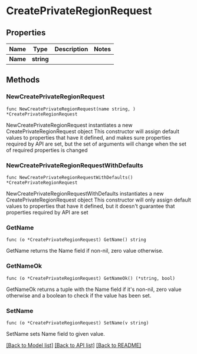 # CreatePrivateRegionRequest

## Properties

Name | Type | Description | Notes
------------ | ------------- | ------------- | -------------
**Name** | **string** |  | 

## Methods

### NewCreatePrivateRegionRequest

`func NewCreatePrivateRegionRequest(name string, ) *CreatePrivateRegionRequest`

NewCreatePrivateRegionRequest instantiates a new CreatePrivateRegionRequest object
This constructor will assign default values to properties that have it defined,
and makes sure properties required by API are set, but the set of arguments
will change when the set of required properties is changed

### NewCreatePrivateRegionRequestWithDefaults

`func NewCreatePrivateRegionRequestWithDefaults() *CreatePrivateRegionRequest`

NewCreatePrivateRegionRequestWithDefaults instantiates a new CreatePrivateRegionRequest object
This constructor will only assign default values to properties that have it defined,
but it doesn't guarantee that properties required by API are set

### GetName

`func (o *CreatePrivateRegionRequest) GetName() string`

GetName returns the Name field if non-nil, zero value otherwise.

### GetNameOk

`func (o *CreatePrivateRegionRequest) GetNameOk() (*string, bool)`

GetNameOk returns a tuple with the Name field if it's non-nil, zero value otherwise
and a boolean to check if the value has been set.

### SetName

`func (o *CreatePrivateRegionRequest) SetName(v string)`

SetName sets Name field to given value.



[[Back to Model list]](../README.md#documentation-for-models) [[Back to API list]](../README.md#documentation-for-api-endpoints) [[Back to README]](../README.md)



